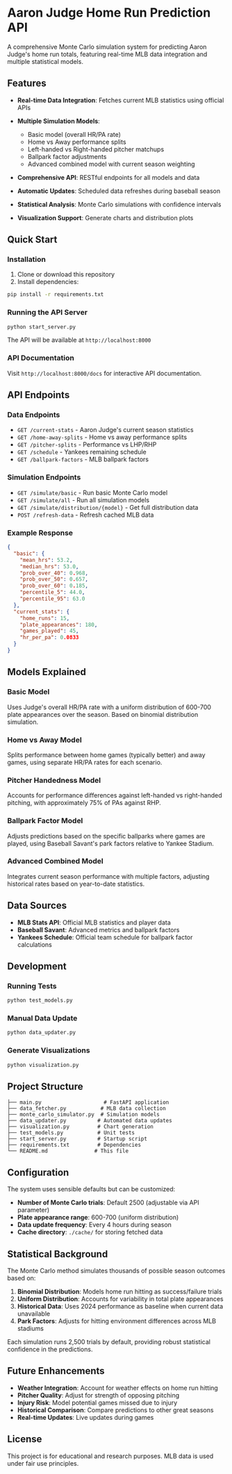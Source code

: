 # Aaron Judge Home Run Prediction API

A comprehensive Monte Carlo simulation system for predicting Aaron Judge's home run totals, featuring real-time MLB data integration and multiple statistical models.

## Features

- **Real-time Data Integration**: Fetches current MLB statistics using official APIs
- **Multiple Simulation Models**:
  - Basic model (overall HR/PA rate)
  - Home vs Away performance splits
  - Left-handed vs Right-handed pitcher matchups
  - Ballpark factor adjustments
  - Advanced combined model with current season weighting

- **Comprehensive API**: RESTful endpoints for all models and data
- **Automatic Updates**: Scheduled data refreshes during baseball season
- **Statistical Analysis**: Monte Carlo simulations with confidence intervals
- **Visualization Support**: Generate charts and distribution plots

## Quick Start

### Installation

1. Clone or download this repository
2. Install dependencies:
```bash
pip install -r requirements.txt
```

### Running the API Server

```bash
python start_server.py
```

The API will be available at `http://localhost:8000`

### API Documentation

Visit `http://localhost:8000/docs` for interactive API documentation.

## API Endpoints

### Data Endpoints
- `GET /current-stats` - Aaron Judge's current season statistics
- `GET /home-away-splits` - Home vs away performance splits  
- `GET /pitcher-splits` - Performance vs LHP/RHP
- `GET /schedule` - Yankees remaining schedule
- `GET /ballpark-factors` - MLB ballpark factors

### Simulation Endpoints
- `GET /simulate/basic` - Run basic Monte Carlo model
- `GET /simulate/all` - Run all simulation models
- `GET /simulate/distribution/{model}` - Get full distribution data
- `POST /refresh-data` - Refresh cached MLB data

### Example Response

```json
{
  "basic": {
    "mean_hrs": 53.2,
    "median_hrs": 53.0,
    "prob_over_40": 0.968,
    "prob_over_50": 0.657,
    "prob_over_60": 0.185,
    "percentile_5": 44.0,
    "percentile_95": 63.0
  },
  "current_stats": {
    "home_runs": 15,
    "plate_appearances": 180,
    "games_played": 45,
    "hr_per_pa": 0.0833
  }
}
```

## Models Explained

### Basic Model
Uses Judge's overall HR/PA rate with a uniform distribution of 600-700 plate appearances over the season. Based on binomial distribution simulation.

### Home vs Away Model  
Splits performance between home games (typically better) and away games, using separate HR/PA rates for each scenario.

### Pitcher Handedness Model
Accounts for performance differences against left-handed vs right-handed pitching, with approximately 75% of PAs against RHP.

### Ballpark Factor Model
Adjusts predictions based on the specific ballparks where games are played, using Baseball Savant's park factors relative to Yankee Stadium.

### Advanced Combined Model
Integrates current season performance with multiple factors, adjusting historical rates based on year-to-date statistics.

## Data Sources

- **MLB Stats API**: Official MLB statistics and player data
- **Baseball Savant**: Advanced metrics and ballpark factors
- **Yankees Schedule**: Official team schedule for ballpark factor calculations

## Development

### Running Tests
```bash
python test_models.py
```

### Manual Data Update
```bash
python data_updater.py
```

### Generate Visualizations
```bash
python visualization.py
```

## Project Structure

```
├── main.py                    # FastAPI application
├── data_fetcher.py           # MLB data collection
├── monte_carlo_simulator.py  # Simulation models
├── data_updater.py          # Automated data updates
├── visualization.py         # Chart generation
├── test_models.py           # Unit tests
├── start_server.py          # Startup script
├── requirements.txt         # Dependencies
└── README.md               # This file
```

## Configuration

The system uses sensible defaults but can be customized:

- **Number of Monte Carlo trials**: Default 2500 (adjustable via API parameter)
- **Plate appearance range**: 600-700 (uniform distribution)
- **Data update frequency**: Every 4 hours during season
- **Cache directory**: `./cache/` for storing fetched data

## Statistical Background

The Monte Carlo method simulates thousands of possible season outcomes based on:

1. **Binomial Distribution**: Models home run hitting as success/failure trials
2. **Uniform Distribution**: Accounts for variability in total plate appearances
3. **Historical Data**: Uses 2024 performance as baseline when current data unavailable
4. **Park Factors**: Adjusts for hitting environment differences across MLB stadiums

Each simulation runs 2,500 trials by default, providing robust statistical confidence in the predictions.

## Future Enhancements

- **Weather Integration**: Account for weather effects on home run hitting
- **Pitcher Quality**: Adjust for strength of opposing pitching
- **Injury Risk**: Model potential games missed due to injury
- **Historical Comparison**: Compare predictions to other great seasons
- **Real-time Updates**: Live updates during games

## License

This project is for educational and research purposes. MLB data is used under fair use principles.
